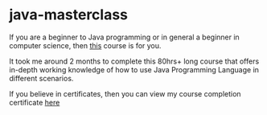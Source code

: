 # java-masterclass

If you are a beginner to Java programming or in general a beginner in computer science, then [this](https://www.udemy.com/course/java-the-complete-java-developer-course/) course is for you.

It took me around 2 months to complete this 80hrs+ long course that offers in-depth working knowledge of how to use Java Programming Language in different scenarios.

If you believe in certificates, then you can view my course completion certificate [here](https://ude.my/UC-ccf17ffd-6482-4759-83f9-968c641ff53e)
